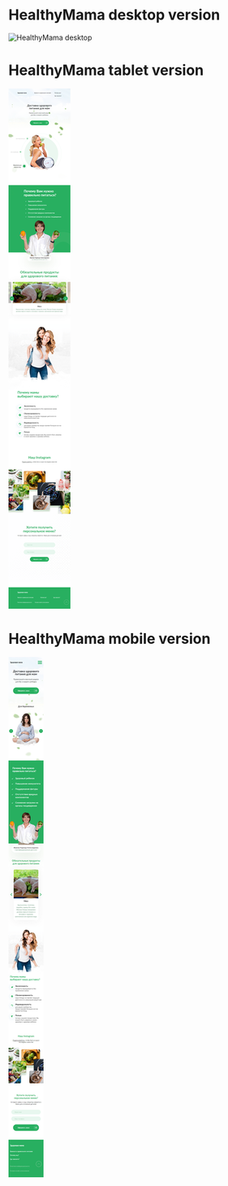 # HealthyMama desktop version
![HealthyMama desktop](https://github.com/Edanriell/HealthyMama/blob/master/HealthyMama-Desktop.png?raw=true)
# HealthyMama tablet version
![HealthyMama tablet](	https://github.com/Edanriell/HealthyMama/blob/master/HealthyMama-Tablet.png?raw=true)
# HealthyMama mobile version
![HealthyMama mobile](https://github.com/Edanriell/HealthyMama/blob/master/HealthyMama-Mobile.png?raw=true)
